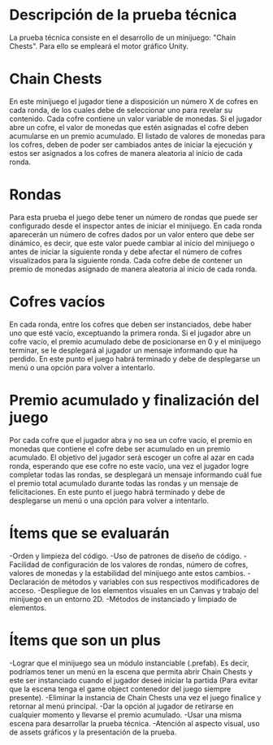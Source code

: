 # Descripción de la prueba técnica
La prueba técnica consiste en el desarrollo de un minijuego: "Chain Chests". Para ello se empleará el motor gráfico Unity.

# Chain Chests
En este minijuego el jugador tiene a disposición un número X de cofres en cada ronda, de los cuales debe de seleccionar uno para revelar su contenido. Cada cofre contiene un valor variable de monedas. Si el jugador abre un cofre, el valor de monedas que estén asignadas el cofre deben acumularse en un premio acumulado. El listado de valores de monedas para los cofres, deben de poder ser cambiados antes de iniciar la ejecución y estos ser asignados a los cofres de manera aleatoria al inicio de cada ronda.

# Rondas
Para esta prueba el juego debe tener un número de rondas que puede ser configurado desde el inspector antes de iniciar el minijuego. En cada ronda aparecerán un número de cofres dados por un valor entero que debe ser dinámico, es decir, que este valor puede cambiar al inicio del minijuego o antes de iniciar la siguiente ronda y debe afectar el número de cofres visualizados para la siguiente ronda. Cada cofre debe de contener un premio de monedas asignado de manera aleatoria al inicio de cada ronda. 

# Cofres vacíos
En cada ronda, entre los cofres que deben ser instanciados, debe haber uno que esté vacío, exceptuando la primera ronda. Si el jugador abre un cofre vacío, el premio acumulado debe de posicionarse en 0 y el minijuego terminar, se le desplegará al jugador un mensaje informando que ha perdido. En este punto el juego habrá terminado y debe de desplegarse un menú o una opción para volver a intentarlo.

# Premio acumulado y finalización del juego
Por cada cofre que el jugador abra y no sea un cofre vacío, el premio en monedas que contiene el cofre debe ser acumulado en un premio acumulado. El objetivo del jugador será escoger un cofre al azar en cada ronda, esperando que ese cofre no este vacío, una vez el jugador logre completar todas las rondas, se desplegará un mensaje informando cuál fue el premio total acumulado durante todas las rondas y un mensaje de felicitaciones. En este punto el juego habrá terminado y debe de desplegarse un menú o una opción para volver a intentarlo.

# Ítems que se evaluarán
-Orden y limpieza del código.
-Uso de patrones de diseño de código.
-Facilidad de configuración de los valores de rondas, número de cofres, valores de monedas y la estabilidad del minijuego ante estos cambios.
-Declaración de métodos y variables con sus respectivos modificadores de acceso.
-Despliegue de los elementos visuales en un Canvas y trabajo del minijuego en un entorno 2D.
-Métodos de instanciado y limpiado de elementos.

# Ítems que son un plus
-Lograr que el minijuego sea un módulo instanciable (.prefab). Es decir, podríamos tener un menú en la escena que permita abrir Chain Chests y este ser instanciado cuando el jugador deseé iniciar la partida (Para evitar que la escena tenga el game object contenedor del juego siempre presente).
-Eliminar la instancia de Chain Chests una vez el juego finalice y retornar al menú principal.
-Dar la opción al jugador de retirarse en cualquier momento y llevarse el premio acumulado.
-Usar una misma escena para desarrollar la prueba técnica.
-Atención al aspecto visual, uso de assets gráficos y la presentación de la prueba.

